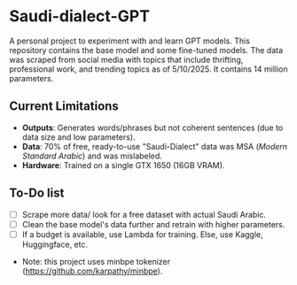 # Saudi-dialect-GPT
A personal project to experiment with and learn GPT models.
This repository contains the base model and some fine-tuned models. 
The data was scraped from social media with topics that include thrifting, professional work, and trending topics as of 5/10/2025. 
It contains 14 million parameters.

## Current Limitations  
- **Outputs**: Generates words/phrases but not coherent sentences (due to data size and low parameters).  
- **Data**: 70% of free, ready-to-use "Saudi-Dialect" data was MSA (*Modern Standard Arabic*) and was mislabeled. 
- **Hardware**: Trained on a single GTX 1650 (16GB VRAM).  

## To-Do list
- [ ] Scrape more data/ look for a free dataset with actual Saudi Arabic.
- [ ] Clean the base model's data further and retrain with higher parameters.
- [ ] If a budget is available, use Lambda for training. Else, use Kaggle, Huggingface, etc.

- Note: this project uses minbpe tokenizer (https://github.com/karpathy/minbpe).
